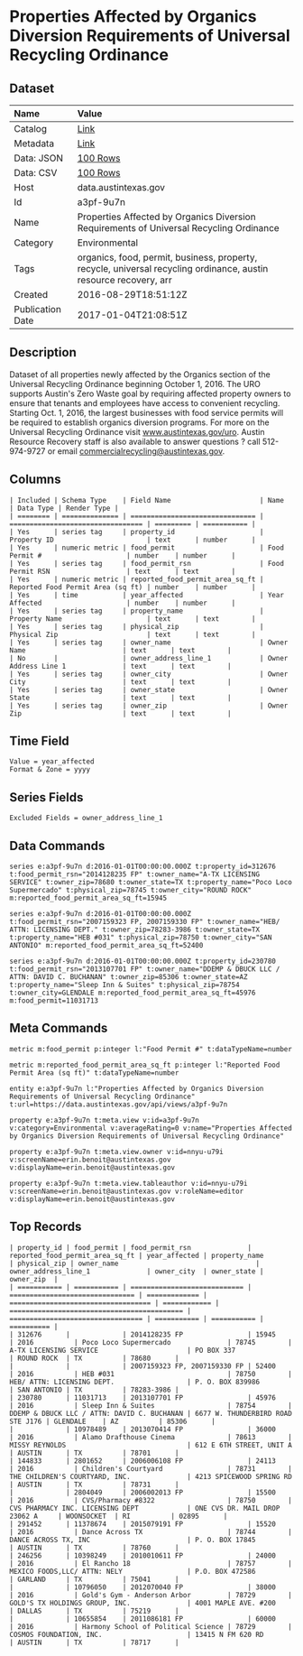 # Properties Affected by Organics Diversion Requirements of Universal Recycling Ordinance

## Dataset

| Name | Value |
| :--- | :---- |
| Catalog | [Link](https://catalog.data.gov/dataset/properties-affected-by-organics-diversion-requirements-of-universal-recycling-ordinance) |
| Metadata | [Link](https://data.austintexas.gov/api/views/a3pf-9u7n) |
| Data: JSON | [100 Rows](https://data.austintexas.gov/api/views/a3pf-9u7n/rows.json?max_rows=100) |
| Data: CSV | [100 Rows](https://data.austintexas.gov/api/views/a3pf-9u7n/rows.csv?max_rows=100) |
| Host | data.austintexas.gov |
| Id | a3pf-9u7n |
| Name | Properties Affected by Organics Diversion Requirements of Universal Recycling Ordinance |
| Category | Environmental |
| Tags | organics, food, permit, business, property, recycle, universal recycling ordinance, austin resource recovery, arr |
| Created | 2016-08-29T18:51:12Z |
| Publication Date | 2017-01-04T21:08:51Z |

## Description

Dataset of all properties newly affected by the Organics section of the Universal Recycling Ordinance beginning October 1, 2016. The URO supports Austin's Zero Waste goal by requiring affected property owners to ensure that tenants and employees have access to convenient recycling.  Starting Oct. 1, 2016, the largest businesses with food service permits will be required to establish organics diversion programs.
For more on the Universal Recycling Ordinance visit www.austintexas.gov/uro.
Austin Resource Recovery staff is also available to answer questions ? call 512-974-9727 or email commercialrecycling@austintexas.gov.

## Columns

```ls
| Included | Schema Type    | Field Name                      | Name                              | Data Type | Render Type |
| ======== | ============== | =============================== | ================================= | ========= | =========== |
| Yes      | series tag     | property_id                     | Property ID                       | text      | number      |
| Yes      | numeric metric | food_permit                     | Food Permit #                     | number    | number      |
| Yes      | series tag     | food_permit_rsn                 | Food Permit RSN                   | text      | text        |
| Yes      | numeric metric | reported_food_permit_area_sq_ft | Reported Food Permit Area (sq ft) | number    | number      |
| Yes      | time           | year_affected                   | Year Affected                     | number    | number      |
| Yes      | series tag     | property_name                   | Property Name                     | text      | text        |
| Yes      | series tag     | physical_zip                    | Physical Zip                      | text      | text        |
| Yes      | series tag     | owner_name                      | Owner Name                        | text      | text        |
| No       |                | owner_address_line_1            | Owner Address Line 1              | text      | text        |
| Yes      | series tag     | owner_city                      | Owner City                        | text      | text        |
| Yes      | series tag     | owner_state                     | Owner State                       | text      | text        |
| Yes      | series tag     | owner_zip                       | Owner Zip                         | text      | text        |
```

## Time Field

```ls
Value = year_affected
Format & Zone = yyyy
```

## Series Fields

```ls
Excluded Fields = owner_address_line_1
```

## Data Commands

```ls
series e:a3pf-9u7n d:2016-01-01T00:00:00.000Z t:property_id=312676 t:food_permit_rsn="2014128235 FP" t:owner_name="A-TX LICENSING SERVICE" t:owner_zip=78680 t:owner_state=TX t:property_name="Poco Loco Supermercado" t:physical_zip=78745 t:owner_city="ROUND ROCK" m:reported_food_permit_area_sq_ft=15945

series e:a3pf-9u7n d:2016-01-01T00:00:00.000Z t:food_permit_rsn="2007159323 FP, 2007159330 FP" t:owner_name="HEB/ ATTN: LICENSING DEPT." t:owner_zip=78283-3986 t:owner_state=TX t:property_name="HEB #031" t:physical_zip=78750 t:owner_city="SAN ANTONIO" m:reported_food_permit_area_sq_ft=52400

series e:a3pf-9u7n d:2016-01-01T00:00:00.000Z t:property_id=230780 t:food_permit_rsn="2013107701 FP" t:owner_name="DDEMP & DBUCK LLC / ATTN: DAVID C. BUCHANAN" t:owner_zip=85306 t:owner_state=AZ t:property_name="Sleep Inn & Suites" t:physical_zip=78754 t:owner_city=GLENDALE m:reported_food_permit_area_sq_ft=45976 m:food_permit=11031713
```

## Meta Commands

```ls
metric m:food_permit p:integer l:"Food Permit #" t:dataTypeName=number

metric m:reported_food_permit_area_sq_ft p:integer l:"Reported Food Permit Area (sq ft)" t:dataTypeName=number

entity e:a3pf-9u7n l:"Properties Affected by Organics Diversion Requirements of Universal Recycling Ordinance" t:url=https://data.austintexas.gov/api/views/a3pf-9u7n

property e:a3pf-9u7n t:meta.view v:id=a3pf-9u7n v:category=Environmental v:averageRating=0 v:name="Properties Affected by Organics Diversion Requirements of Universal Recycling Ordinance"

property e:a3pf-9u7n t:meta.view.owner v:id=nnyu-u79i v:screenName=erin.benoit@austintexas.gov v:displayName=erin.benoit@austintexas.gov

property e:a3pf-9u7n t:meta.view.tableauthor v:id=nnyu-u79i v:screenName=erin.benoit@austintexas.gov v:roleName=editor v:displayName=erin.benoit@austintexas.gov
```

## Top Records

```ls
| property_id | food_permit | food_permit_rsn              | reported_food_permit_area_sq_ft | year_affected | property_name                       | physical_zip | owner_name                                  | owner_address_line_1              | owner_city  | owner_state | owner_zip  | 
| =========== | =========== | ============================ | =============================== | ============= | =================================== | ============ | =========================================== | ================================= | =========== | =========== | ========== | 
| 312676      |             | 2014128235 FP                | 15945                           | 2016          | Poco Loco Supermercado              | 78745        | A-TX LICENSING SERVICE                      | PO BOX 337                        | ROUND ROCK  | TX          | 78680      | 
|             |             | 2007159323 FP, 2007159330 FP | 52400                           | 2016          | HEB #031                            | 78750        | HEB/ ATTN: LICENSING DEPT.                  | P. O. BOX 839986                  | SAN ANTONIO | TX          | 78283-3986 | 
| 230780      | 11031713    | 2013107701 FP                | 45976                           | 2016          | Sleep Inn & Suites                  | 78754        | DDEMP & DBUCK LLC / ATTN: DAVID C. BUCHANAN | 6677 W. THUNDERBIRD ROAD STE J176 | GLENDALE    | AZ          | 85306      | 
|             | 10978489    | 2013070414 FP                | 36000                           | 2016          | Alamo Drafthouse Cinema             | 78613        | MISSY REYNOLDS                              | 612 E 6TH STREET, UNIT A          | AUSTIN      | TX          | 78701      | 
| 144833      | 2801652     | 2006006108 FP                | 24113                           | 2016          | Children's Courtyard                | 78731        | THE CHILDREN'S COURTYARD, INC.              | 4213 SPICEWOOD SPRING RD          | AUSTIN      | TX          | 78731      | 
|             | 2804049     | 2006002013 FP                | 15500                           | 2016          | CVS/Pharmacy #8322                  | 78750        | CVS PHARMACY INC. LICENSING DEPT            | ONE CVS DR. MAIL DROP 23062 A     | WOONSOCKET  | RI          | 02895      | 
| 291452      | 11378674    | 2015079191 FP                | 15520                           | 2016          | Dance Across TX                     | 78744        | DANCE ACROSS TX, INC                        | P. O. BOX 17845                   | AUSTIN      | TX          | 78760      | 
| 246256      | 10398249    | 2010010611 FP                | 24000                           | 2016          | El Rancho 18                        | 78757        | MEXICO FOODS,LLC/ ATTN: NELY                | P.O. BOX 472586                   | GARLAND     | TX          | 75041      | 
|             | 10796050    | 2012070040 FP                | 38000                           | 2016          | Gold's Gym - Anderson Arbor         | 78729        | GOLD'S TX HOLDINGS GROUP, INC.              | 4001 MAPLE AVE. #200              | DALLAS      | TX          | 75219      | 
|             | 10655854    | 2011086181 FP                | 60000                           | 2016          | Harmony School of Political Science | 78729        | COSMOS FOUNDATION, INC.                     | 13415 N FM 620 RD                 | AUSTIN      | TX          | 78717      | 
```
